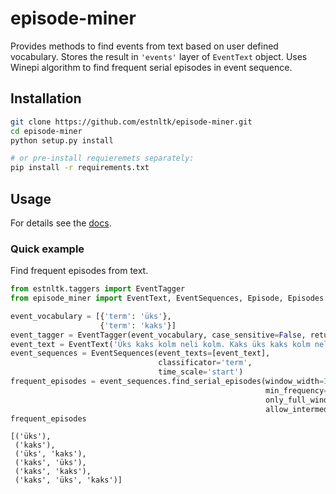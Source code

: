 
# episode-miner

Provides methods to find events from text based on user defined vocabulary. Stores the result in ```'events'``` layer of ```EventText``` object. Uses Winepi algorithm to find frequent serial episodes in event sequence.

## Installation
```bash
git clone https://github.com/estnltk/episode-miner.git
cd episode-miner
python setup.py install

# or pre-install requieremets separately: 
pip install -r requirements.txt
```
## Usage
For details see the [docs](docs).
### Quick example
Find frequent episodes from text.


```python
from estnltk.taggers import EventTagger
from episode_miner import EventText, EventSequences, Episode, Episodes

event_vocabulary = [{'term': 'üks'}, 
                    {'term': 'kaks'}]    
event_tagger = EventTagger(event_vocabulary, case_sensitive=False, return_layer=True)
event_text = EventText('Üks kaks kolm neli kolm. Kaks üks kaks kolm neli kolm üks kaks.', event_tagger=event_tagger)
event_sequences = EventSequences(event_texts=[event_text], 
                                 classificator='term', 
                                 time_scale='start')
frequent_episodes = event_sequences.find_serial_episodes(window_width=31, 
                                                         min_frequency=0.3, 
                                                         only_full_windows=False, 
                                                         allow_intermediate_events=True)
frequent_episodes
```




    [('üks'),
     ('kaks'),
     ('üks', 'kaks'),
     ('kaks', 'üks'),
     ('kaks', 'kaks'),
     ('kaks', 'üks', 'kaks')]


